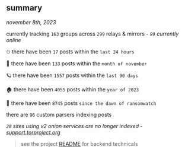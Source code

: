 
## summary
_november 8th, 2023_

currently tracking `163` groups across `299` relays & mirrors - _`99` currently online_

⏲ there have been `17` posts within the `last 24 hours`

🦈 there have been `133` posts within the `month of november`

🪐 there have been `1557` posts within the `last 90 days`

🏚 there have been `4055` posts within the `year of 2023`

🦕 there have been `8745` posts `since the dawn of ransomwatch`

there are `96` custom parsers indexing posts

_`20` sites using v2 onion services are no longer indexed - [support.torproject.org](https://support.torproject.org/onionservices/v2-deprecation/)_

> see the project [README](https://github.com/joshhighet/ransomwatch#ransomwatch--) for backend technicals
